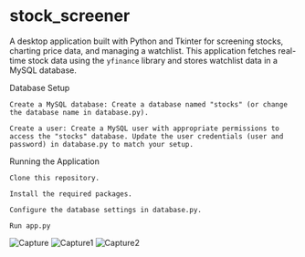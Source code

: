 # stock_screener
A desktop application built with Python and Tkinter for screening stocks, charting price data, and managing a watchlist.  This application fetches real-time stock data using the `yfinance` library and stores watchlist data in a MySQL database.

Database Setup

    Create a MySQL database: Create a database named "stocks" (or change the database name in database.py).

    Create a user: Create a MySQL user with appropriate permissions to access the "stocks" database. Update the user credentials (user and password) in database.py to match your setup.

Running the Application

    Clone this repository.

    Install the required packages.

    Configure the database settings in database.py.

    Run app.py
![Capture](https://github.com/user-attachments/assets/2cae3191-dfab-42b6-b1ab-f31943040bbc)
![Capture1](https://github.com/user-attachments/assets/4d4ffe6d-0440-47d3-87ad-021226cebf85)
![Capture2](https://github.com/user-attachments/assets/4bea5c04-980e-46b5-9b1d-52d46ff587f4)
